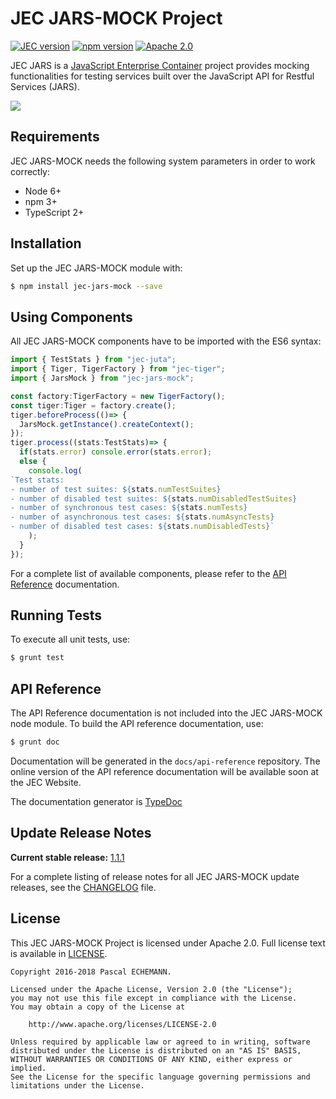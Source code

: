 # JEC JARS-MOCK Project

[![JEC version](https://img.shields.io/badge/JEC-1.0-%23ba00ff.svg)](http://jecproject.org)
[![npm version](https://badge.fury.io/js/jec-jars-mock.svg)](https://www.npmjs.com/package/jec-jars-mock)
[![Apache 2.0](https://img.shields.io/hexpm/l/plug.svg)](https://www.apache.org/licenses/LICENSE-2.0)

JEC JARS is a [JavaScript Enterprise Container][jec-url] project provides mocking functionalities for testing services built over the JavaScript API for Restful Services (JARS).

[![][jec-logo]][jec-url]

## Requirements

JEC JARS-MOCK needs the following system parameters in order to work correctly:

- Node 6+
- npm 3+
- TypeScript 2+

## Installation

Set up the JEC JARS-MOCK module with:

```bash
$ npm install jec-jars-mock --save
```

## Using Components

All JEC JARS-MOCK components have to be imported with the ES6 syntax:

```javascript
import { TestStats } from "jec-juta";
import { Tiger, TigerFactory } from "jec-tiger";
import { JarsMock } from "jec-jars-mock";

const factory:TigerFactory = new TigerFactory();
const tiger:Tiger = factory.create();
tiger.beforeProcess(()=> {
  JarsMock.getInstance().createContext();
});
tiger.process((stats:TestStats)=> {
  if(stats.error) console.error(stats.error);
  else {
    console.log(
`Test stats:
- number of test suites: ${stats.numTestSuites}
- number of disabled test suites: ${stats.numDisabledTestSuites}
- number of synchronous test cases: ${stats.numTests}
- number of asynchronous test cases: ${stats.numAsyncTests}
- number of disabled test cases: ${stats.numDisabledTests}`
    );
  }
});
```

For a complete list of available components, please refer to the [API Reference](#api-reference) documentation.

## Running Tests

To execute all unit tests, use:

```bash
$ grunt test
```

## API Reference

The API Reference documentation is not included into the JEC JARS-MOCK node module. To build the API reference documentation, use:

```bash
$ grunt doc
```

Documentation will be generated in the `docs/api-reference` repository.
The online version of the  API reference documentation will be available soon at the JEC Website.

The documentation generator is [TypeDoc](http://typedoc.org/)

## Update Release Notes

**Current stable release:** [1.1.1](CHANGELOG.md#jec-jars-mock-1.1.1)
 
For a complete listing of release notes for all JEC JARS-MOCK update releases, see the [CHANGELOG](CHANGELOG.md) file. 

## License
This JEC JARS-MOCK Project is licensed under Apache 2.0. Full license text is available in [LICENSE](LICENSE).

```
Copyright 2016-2018 Pascal ECHEMANN.

Licensed under the Apache License, Version 2.0 (the "License");
you may not use this file except in compliance with the License.
You may obtain a copy of the License at

    http://www.apache.org/licenses/LICENSE-2.0

Unless required by applicable law or agreed to in writing, software
distributed under the License is distributed on an "AS IS" BASIS,
WITHOUT WARRANTIES OR CONDITIONS OF ANY KIND, either express or implied.
See the License for the specific language governing permissions and
limitations under the License.
```

[jec-url]: http://jecproject.org
[jec-logo]: https://raw.githubusercontent.com/jec-project/JEC/master/assets/jec-logos/jec-logo.png